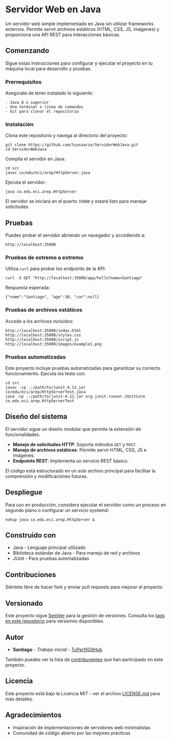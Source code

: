 # Servidor Web en Java

Un servidor web simple implementado en Java sin utilizar frameworks externos. Permite servir archivos estáticos (HTML, CSS, JS, imágenes) y proporciona una API REST para interacciones básicas.

## Comenzando

Sigue estas instrucciones para configurar y ejecutar el proyecto en tu máquina local para desarrollo y pruebas.

### Prerrequisitos

Asegúrate de tener instalado lo siguiente:

```
- Java 8 o superior
- Una terminal o línea de comandos
- Git para clonar el repositorio
```

### Instalación

Clona este repositorio y navega al directorio del proyecto:

```
git clone https://github.com/tuusuario/ServidorWebJava.git
cd ServidorWebJava
```

Compila el servidor en Java:

```
cd src
javac co/edu/eci/arep/HttpServer.java
```

Ejecuta el servidor:

```
java co.edu.eci.arep.HttpServer
```

El servidor se iniciará en el puerto `35000` y estará listo para manejar solicitudes.

## Pruebas

Puedes probar el servidor abriendo un navegador y accediendo a:

```
http://localhost:35000
```

### Pruebas de extremo a extremo

Utiliza `curl` para probar los endpoints de la API:

```
curl -X GET "http://localhost:35000/app/hello?name=Santiago"
```

Respuesta esperada:

```
{"name":"Santiago", "age":30, "car":null}
```

### Pruebas de archivos estáticos

Accede a los archivos incluidos:

```
http://localhost:35000/index.html
http://localhost:35000/styles.css
http://localhost:35000/script.js
http://localhost:35000/images/example1.png
```

### Pruebas automatizadas

Este proyecto incluye pruebas automatizadas para garantizar su correcto funcionamiento. Ejecuta los tests con:

```
cd src
javac -cp .:/path/to/junit-4.12.jar co/edu/eci/arep/HttpServerTest.java
java -cp .:/path/to/junit-4.12.jar org.junit.runner.JUnitCore co.edu.eci.arep.HttpServerTest
```

## Diseño del sistema

El servidor sigue un diseño modular que permite la extensión de funcionalidades. 

- **Manejo de solicitudes HTTP**: Soporta métodos `GET` y `POST`.
- **Manejo de archivos estáticos**: Permite servir HTML, CSS, JS e imágenes.
- **Endpoints REST**: Implementa un servicio REST básico.

El código está estructurado en un solo archivo principal para facilitar la comprensión y modificaciones futuras.

## Despliegue

Para uso en producción, considera ejecutar el servidor como un proceso en segundo plano o configurar un servicio systemd:

```
nohup java co.edu.eci.arep.HttpServer &
```

## Construido con

* Java - Lenguaje principal utilizado
* Biblioteca estándar de Java - Para manejo de red y archivos
* JUnit - Para pruebas automatizadas

## Contribuciones

Siéntete libre de hacer fork y enviar pull requests para mejorar el proyecto.

## Versionado

Este proyecto sigue [SemVer](http://semver.org/) para la gestión de versiones. Consulta los [tags en este repositorio](https://github.com/tuusuario/ServidorWebJava/tags) para versiones disponibles.

## Autor

* **Santiago** - *Trabajo inicial* - [TuPerfilGitHub](https://github.com/tuusuario)

También puedes ver la lista de [contribuyentes](https://github.com/tuusuario/ServidorWebJava/contributors) que han participado en este proyecto.

## Licencia

Este proyecto está bajo la Licencia MIT - ver el archivo [LICENSE.md](LICENSE.md) para más detalles.

## Agradecimientos

* Inspiración de implementaciones de servidores web minimalistas
* Comunidad de código abierto por las mejores prácticas

